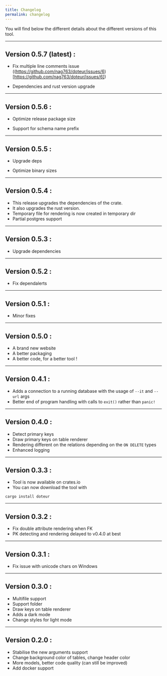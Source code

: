 ```yaml
---
title: Changelog
permalink: changelog
---
```


You will find below the different details about the different versions of this tool.


---

## Version 0.5.7 (latest) :

- Fix multiple line comments issue ((https://github.com/nag763/doteur/issues/6)[https://github.com/nag763/doteur/issues/6])

- Dependencies and rust version upgrade

---

## Version 0.5.6 :

- Optimize release package size

- Support for schema name prefix

---

## Version 0.5.5 :

- Upgrade deps

- Optimize binary sizes

---

## Version 0.5.4 :

- This release upgrades the dependencies of the crate.
- It also upgrades the rust version.
- Temporary file for rendering is now created in temporary dir
- Partial postgres support

---

## Version 0.5.3 :

- Upgrade dependencies

---

## Version 0.5.2 :

- Fix dependalerts

---

## Version 0.5.1 :

- Minor fixes

---

## Version 0.5.0 :

- A brand new website
- A better packaging 
- A better code, for a better tool !

---

## Version 0.4.1 :

- Adds a connection to a running database with the usage of `--it` and `--url` args
- Better end of program handling with calls to `exit()` rather than `panic!`

---

## Version 0.4.0 :

- Detect primary keys
- Draw primary keys on table renderer
- Rendering different on the relations depending on the `ON DELETE` types
- Enhanced logging

---

## Version 0.3.3 :

- Tool is now available on crates.io
- You can now download the tool with

```
cargo install doteur
```

---

## Version 0.3.2 :

- Fix double attribute rendering when FK
- PK detecting and rendering delayed to v0.4.0 at best

---

## Version 0.3.1 :

- Fix issue with unicode chars on Windows

---

## Version 0.3.0 :

- Multifile support
- Support folder
- Draw keys on table renderer
- Adds a dark mode
- Change styles for light mode

---

## Version 0.2.0 :
 
- Stabilise the new arguments support
- Change background color of tables, change header color
- More models, better code quality (can still be improved)
- Add docker support





